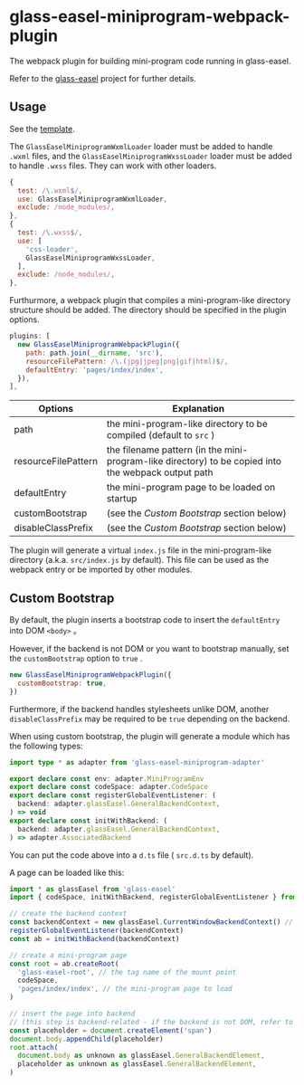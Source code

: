 # glass-easel-miniprogram-webpack-plugin

The webpack plugin for building mini-program code running in glass-easel.

Refer to the [glass-easel](https://github.com/wechat-miniprogram/glass-easel) project for further details.

## Usage

See the [template](../glass-easel-miniprogram-template/).

The `GlassEaselMiniprogramWxmlLoader` loader must be added to handle `.wxml` files, and the `GlassEaselMiniprogramWxssLoader` loader must be added to handle `.wxss` files. They can work with other loaders.

```js
{
  test: /\.wxml$/,
  use: GlassEaselMiniprogramWxmlLoader,
  exclude: /node_modules/,
},
{
  test: /\.wxss$/,
  use: [
    'css-loader',
    GlassEaselMiniprogramWxssLoader,
  ],
  exclude: /node_modules/,
},
```

Furthurmore, a webpack plugin that compiles a mini-program-like directory structure should be added. The directory should be specified in the plugin options.

```js
plugins: [
  new GlassEaselMiniprogramWebpackPlugin({
    path: path.join(__dirname, 'src'),
    resourceFilePattern: /\.(jpg|jpeg|png|gif|html)$/,
    defaultEntry: 'pages/index/index',
  }),
],
```

| Options | Explanation |
| ------- | ----------- |
| path | the mini-program-like directory to be compiled (default to `src` ) |
| resourceFilePattern | the filename pattern (in the mini-program-like directory) to be copied into the webpack output path |
| defaultEntry | the mini-program page to be loaded on startup |
| customBootstrap | (see the *Custom Bootstrap* section below) |
| disableClassPrefix | (see the *Custom Bootstrap* section below) |

The plugin will generate a virtual `index.js` file in the mini-program-like directory (a.k.a. `src/index.js` by default). This file can be used as the webpack entry or be imported by other modules.

## Custom Bootstrap

By default, the plugin inserts a bootstrap code to insert the `defaultEntry` into DOM `<body>` 。

However, if the backend is not DOM or you want to bootstrap manually, set the `customBootstrap` option to `true` .

```js
new GlassEaselMiniprogramWebpackPlugin({
  customBootstrap: true,
})
```

Furthermore, if the backend handles stylesheets unlike DOM, another `disableClassPrefix` may be required to be `true` depending on the backend.

When using custom bootstrap, the plugin will generate a module which has the following types: 

```ts
import type * as adapter from 'glass-easel-miniprogram-adapter'

export declare const env: adapter.MiniProgramEnv
export declare const codeSpace: adapter.CodeSpace
export declare const registerGlobalEventListener: (
  backend: adapter.glassEasel.GeneralBackendContext,
) => void
export declare const initWithBackend: (
  backend: adapter.glassEasel.GeneralBackendContext,
) => adapter.AssociatedBackend
```

You can put the code above into a `d.ts` file ( `src.d.ts` by default).

A page can be loaded like this:

```js
import * as glassEasel from 'glass-easel'
import { codeSpace, initWithBackend, registerGlobalEventListener } from './src' // import the plugin-generated code

// create the backend context
const backendContext = new glassEasel.CurrentWindowBackendContext() // or another backend context
registerGlobalEventListener(backendContext)
const ab = initWithBackend(backendContext)

// create a mini-program page
const root = ab.createRoot(
  'glass-easel-root', // the tag name of the mount point
  codeSpace,
  'pages/index/index', // the mini-program page to load
)

// insert the page into backend
// (this step is backend-related - if the backend is not DOM, refer to the backend documentation)
const placeholder = document.createElement('span')
document.body.appendChild(placeholder)
root.attach(
  document.body as unknown as glassEasel.GeneralBackendElement,
  placeholder as unknown as glassEasel.GeneralBackendElement,
)
```
